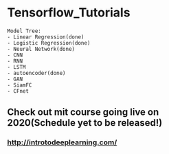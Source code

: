 # Tensorflow_Tutorials
```
Model Tree:
- Linear Regression(done)
- Logistic Regression(done)
- Neural Network(done)
- CNN
- RNN
- LSTM
- autoencoder(done)
- GAN
- SiamFC
- CFnet
```
## Check out mit course going live on 2020(Schedule yet to be released!)
### http://introtodeeplearning.com/
